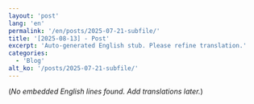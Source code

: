 ```yaml
---
layout: 'post'
lang: 'en'
permalink: '/en/posts/2025-07-21-subfile/'
title: '[2025-08-13] - Post'
excerpt: 'Auto-generated English stub. Please refine translation.'
categories:
  - 'Blog'
alt_ko: '/posts/2025-07-21-subfile/'
---
```


(*No embedded English lines found. Add translations later.*)
